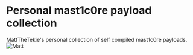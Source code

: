# Personal mast1c0re payload collection
MattTheTekie's personal collection of self compiled mast1c0re payloads.\
![Matt](https://avatars.githubusercontent.com/u/94870997)
